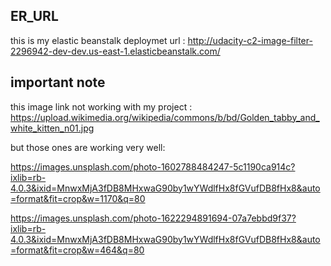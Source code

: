 ## ER_URL
this is my elastic beanstalk deploymet url : http://udacity-c2-image-filter-2296942-dev-dev.us-east-1.elasticbeanstalk.com/

## important note
this image link not working with my project : https://upload.wikimedia.org/wikipedia/commons/b/bd/Golden_tabby_and_white_kitten_n01.jpg

but those ones are working very well: 

https://images.unsplash.com/photo-1602788484247-5c1190ca914c?ixlib=rb-4.0.3&ixid=MnwxMjA3fDB8MHxwaG90by1wYWdlfHx8fGVufDB8fHx8&auto=format&fit=crop&w=1170&q=80

https://images.unsplash.com/photo-1622294891694-07a7ebbd9f37?ixlib=rb-4.0.3&ixid=MnwxMjA3fDB8MHxwaG90by1wYWdlfHx8fGVufDB8fHx8&auto=format&fit=crop&w=464&q=80

